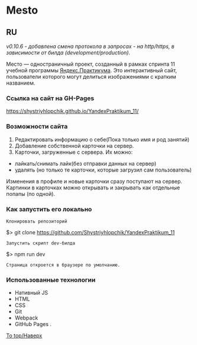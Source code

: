 # Mesto
## RU

_v0.10.6 - добавлена смена протокола в запросах - на http/https, в зависимости от билда (development/production)._

Место &mdash; одностраничный проект, созданный в рамках спринта 11 учебной программы [Яндекс.Практикума](https://praktikum.yandex.ru/profile/web-developer/).
Это интерактивный сайт, пользователи которого могут делиться изображениями с кратким названием.

### Ссылка на сайт на GH-Pages
https://shystriyhlopchik.github.io/YandexPraktikum_11/

### Возможности сайта
1. Редактировать информацию о себе(Пока только имя и род занятий) 
2. Добавление собственной карточки на сервер. 
4. Карточки, загруженные с сервера. Их можно:
  +  лайкать/снимать лайк(без отправки данных на сервер)
  +  удалять (но только те карточки, которые загрузил сам пользователь)


Изменения в профиле и новые карточки сразу поступают на сервер.
Картинки в карточках можно открывать и закрывать как отдельные попапы (по одной).

### Как запустить его локально

    Клонировать репозиторий

$> git clone https://github.com/Shystriyhlopchik/YandexPraktikum_11

    Запустить скрипт dev-билда

$> npm run dev

    Страница откроется в браузере по умолчанию. 

### Использованные технологии
+ Нативный JS
+ HTML
+ CSS
+ Git
+ Webpack
+ GitHub Pages
.

[To top/Наверх](#Mesto)